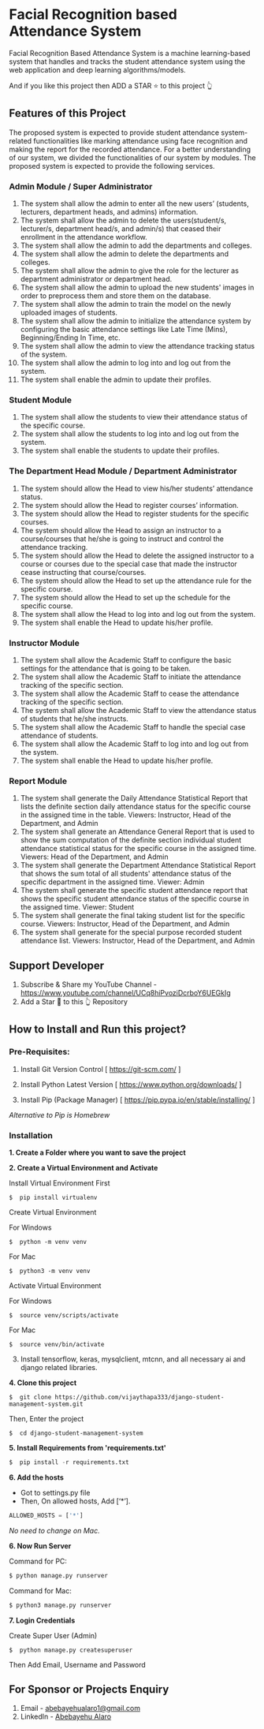 # Facial Recognition based Attendance System
Facial Recognition Based Attendance System is a machine learning-based system that handles and 
tracks the student attendance system using the web application and deep learning 
algorithms/models.

And if you like this project then ADD a STAR ⭐️  to this project 👆

## Features of this Project

The proposed system is expected to provide student attendance system-related functionalities 
like marking attendance using face recognition and making the report for the recorded 
attendance. For a better understanding of our system, we divided the functionalities of our 
system by modules. The proposed system is expected to provide the following services.
### Admin Module / Super Administrator
1. The system shall allow the admin to enter all the new users’ (students, lecturers, 
department heads, and admins) information. 
2. The system shall allow the admin to delete the users(student/s, lecturer/s, department 
head/s, and admin/s) that ceased their enrollment in the attendance workflow. 
3. The system shall allow the admin to add the departments and colleges.
4. The system shall allow the admin to delete the departments and colleges.
5. The system shall allow the admin to give the role for the lecturer as department 
administrator or department head.
6. The system shall allow the admin to upload the new students' images in order to 
preprocess them and store them on the database.
7. The system shall allow the admin to train the model on the newly uploaded images of 
students.
8. The system shall allow the admin to initialize the attendance system by configuring the 
basic attendance settings like Late Time (Mins), Beginning/Ending In Time, etc.
9. The system shall allow the admin to view the attendance tracking status of the system.
10. The system shall allow the admin to log into and log out from the system.
11. The system shall enable the admin to update their profiles.
### Student Module
1. The system shall allow the students to view their attendance status of the specific course.
2. The system shall allow the students to log into and log out from the system.
3. The system shall enable the students to update their profiles.
### The Department Head Module / Department Administrator
1. The system should allow the Head to view his/her students’ attendance status.
2. The system should allow the Head to register courses’ information.
3. The system should allow the Head to register students for the specific courses.
4. The system should allow the Head to assign an instructor to a course/courses that he/she 
is going to instruct and control the attendance tracking.
5. The system should allow the Head to delete the assigned instructor to a course or courses 
due to the special case that made the instructor cease instructing that course/courses.
6. The system should allow the Head to set up the attendance rule for the specific course.
7. The system should allow the Head to set up the schedule for the specific course.
8. The system shall allow the Head to log into and log out from the system.
9. The system shall enable the Head to update his/her profile.
### Instructor Module
1. The system shall allow the Academic Staff to configure the basic settings for the 
attendance that is going to be taken.
2. The system shall allow the Academic Staff to initiate the attendance tracking of the 
specific section.
3. The system shall allow the Academic Staff to cease the attendance tracking of the 
specific section.
4. The system shall allow the Academic Staff to view the attendance status of students that 
he/she instructs.
5. The system shall allow the Academic Staff to handle the special case attendance of 
students.
6. The system shall allow the Academic Staff to log into and log out from the system.
7. The system shall enable the Head to update his/her profile.
### Report Module
1. The system shall generate the Daily Attendance Statistical Report that lists the definite 
section daily attendance status for the specific course in the assigned time in the table.
Viewers: Instructor, Head of the Department, and Admin
2. The system shall generate an Attendance General Report that is used to show the sum 
computation of the definite section individual student attendance statistical status for the 
specific course in the assigned time.
Viewers: Head of the Department, and Admin
3. The system shall generate the Department Attendance Statistical Report that shows the 
sum total of all students' attendance status of the specific department in the assigned time.
Viewer: Admin
4. The system shall generate the specific student attendance report that shows the specific 
student attendance status of the specific course in the assigned time.
Viewer: Student
5. The system shall generate the final taking student list for the specific course.
Viewers: Instructor, Head of the Department, and Admin
6. The system shall generate for the special purpose recorded student attendance list.
Viewers: Instructor, Head of the Department, and Admin


## Support Developer
1. Subscribe & Share my YouTube Channel - https://www.youtube.com/channel/UCq8hiPvoziDcrboY6UEGkIg
2. Add a Star 🌟  to this 👆 Repository



## How to Install and Run this project?

### Pre-Requisites:
1. Install Git Version Control
[ https://git-scm.com/ ]

2. Install Python Latest Version
[ https://www.python.org/downloads/ ]

3. Install Pip (Package Manager)
[ https://pip.pypa.io/en/stable/installing/ ]

*Alternative to Pip is Homebrew*

### Installation
**1. Create a Folder where you want to save the project**

**2. Create a Virtual Environment and Activate**

Install Virtual Environment First
```
$  pip install virtualenv
```

Create Virtual Environment

For Windows
```
$  python -m venv venv
```
For Mac
```
$  python3 -m venv venv
```

Activate Virtual Environment

For Windows
```
$  source venv/scripts/activate
```

For Mac
```
$  source venv/bin/activate
```
3. Install tensorflow, keras, mysqlclient, mtcnn, and all necessary ai and django related libraries.

**4. Clone this project**
```
$  git clone https://github.com/vijaythapa333/django-student-management-system.git
```

Then, Enter the project
```
$  cd django-student-management-system
```

**5. Install Requirements from 'requirements.txt'**
```python
$  pip install -r requirements.txt
```

**6. Add the hosts**

- Got to settings.py file 
- Then, On allowed hosts, Add [‘*’]. 
```python
ALLOWED_HOSTS = ['*']
```
*No need to change on Mac.*


**6. Now Run Server**

Command for PC:
```python
$ python manage.py runserver
```

Command for Mac:
```python
$ python3 manage.py runserver
```

**7. Login Credentials**

Create Super User (Admin)
```
$  python manage.py createsuperuser
```
Then Add Email, Username and Password


## For Sponsor or Projects Enquiry
1. Email - abebayehualaro1@gmail.com
2. LinkedIn - [Abebayehu Alaro](https://www.linkedin.com/in/abebayehu-alaro/ "Abebayehu Alaro on LinkedIn")

